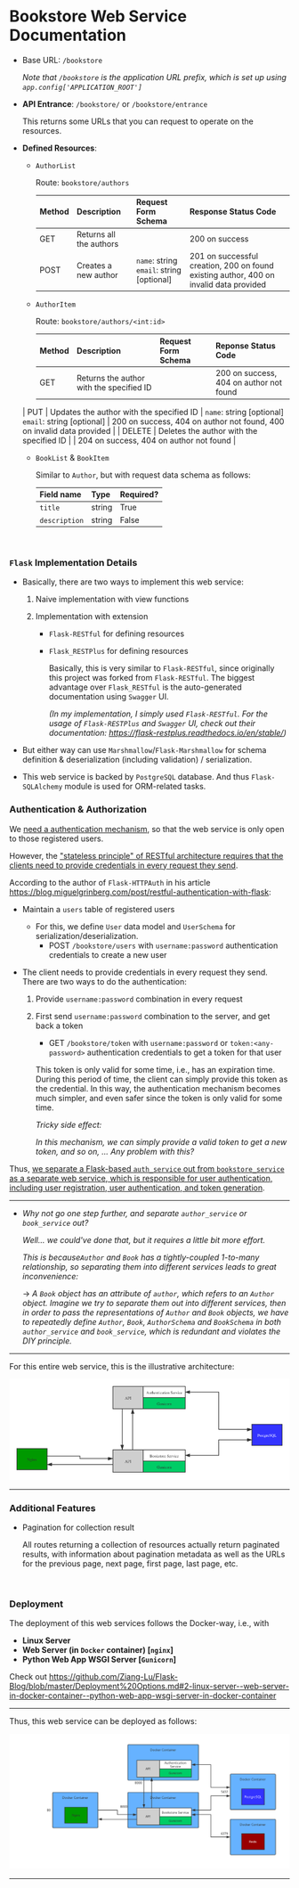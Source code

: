 # Bookstore Web Service Documentation

* Base URL: `/bookstore`

  *Note that `/bookstore` is the application URL prefix, which is set up using `app.config['APPLICATION_ROOT']`*

* **API Entrance**: `/bookstore/` or `/bookstore/entrance`

  This returns some URLs that you can request to operate on the resources.

* **Defined Resources**:

  * `AuthorList`

    Route: `bookstore/authors`

    | Method | Description             | Request Form Schema                          | Response Status Code                                         |
    | ------ | ----------------------- | -------------------------------------------- | ------------------------------------------------------------ |
    | GET    | Returns all the authors |                                              | 200 on success                                               |
    | POST   | Creates a new author    | `name`: string<br>`email`: string [optional] | 201 on successful creation, 200 on found existing author, 400 on invalid data provided |

  * `AuthorItem`

    Route: `bookstore/authors/<int:id>`
  
    | Method | Description                              | Request Form Schema                                     | Reponse Status Code                                          |
    | ------ | ---------------------------------------- | ------------------------------------------------------- | ------------------------------------------------------------ |
    | GET    | Returns the author with the specified ID |                                                         | 200 on success, 404 on author not found                      |
  | PUT    | Updates the author with the specified ID | `name`: string [optional]<br>`email`: string [optional] | 200 on success, 404 on author not found, 400 on invalid data provided |
  | DELETE | Deletes the author with the specified ID |                                                         | 204 on success, 404 on author not found                      |
  
  * `BookList` & `BookItem`

    Similar to `Author`, but with request data schema as follows:
  
    | Field name    | Type   | Required? |
    | ------------- | ------ | --------- |
    | `title`       | string | True      |
    | `description` | string | False     |

<br>

### `Flask` Implementation Details

* Basically, there are two ways to implement this web service:

  1. Naive implementation with view functions

  2. Implementation with extension

     * `Flask-RESTful` for defining resources

     * `Flask_RESTPlus` for defining resources

       Basically, this is very similar to `Flask-RESTful`, since originally this project was forked from `Flask-RESTful`. The biggest advantage over `Flask_RESTful` is the auto-generated documentation using `Swagger` UI.

       *(In my implementation, I simply used `Flask-RESTful`. For the usage of `Flask-RESTPlus` and `Swagger` UI, check out their documentation: https://flask-restplus.readthedocs.io/en/stable/)*

* But either way can use `Marshmallow`/`Flask-Marshmallow` for schema definition & deserialization (including validation) / serialization.

* This web service is backed by `PostgreSQL` database. And thus `Flask-SQLAlchemy` module is used for ORM-related tasks.



### Authentication & Authorization

We <u>need a authentication mechanism</u>, so that the web service is only open to those registered users.

However, the <u>"stateless principle" of RESTful architecture requires that the clients need to provide credentials in every request they send</u>.

According to the author of `Flask-HTTPAuth` in his article https://blog.miguelgrinberg.com/post/restful-authentication-with-flask:

* Maintain a `users` table of registered users

  * For this, we define `User` data model and `UserSchema` for serialization/deserialization.
    * POST `/bookstore/users` with `username:password` authentication credentials to create a new user

* The client needs to provide credentials in every request they send. There are two ways to do the authentication:

  1. Provide `username:password` combination in every request

  2. First send `username:password` combination to the server, and get back a token

     * GET `/bookstore/token` with `username:password` or `token:<any-password>` authentication credentials to get a token for that user

     This token is only valid for some time, i.e., has an expiration time. During this period of time, the client can simply provide this token as the credential. In this way, the authentication mechanism becomes much simpler, and even safer since the token is only valid for some time.

     *Tricky side effect:*

     *In this mechanism, we can simply provide a valid token to get a new token, and so on, ... Any problem with this?*

Thus, <u>we separate a Flask-based `auth_service` out from `bookstore_service` as a separate web service, which is responsible for user authentication, including user registration, user authentication, and token generation</u>.

***

* *Why not go one step further, and separate `author_service` or `book_service` out?*

  *Well... we could've done that, but it requires a little bit more effort.*

  *This is because`Author` and `Book` has a tightly-coupled 1-to-many relationship, so separating them into different services leads to great inconvenience:*

  -> *A `Book` object has an attribute of `author`, which refers to an `Author` object. Imagine we try to separate them out into different services, then in order to pass the representations of `Author` and `Book` objects, we have to repeatedly define `Author`, `Book`, `AuthorSchema` and `BookSchema` in both `author_service` and `book_service`, which is redundant and violates the DIY principle.*

***

For this entire web service, this is the illustrative architecture:

<img src="https://github.com/Ziang-Lu/RESTful-with-Flask/blob/master/my_bookstore/Bookstore%20Web%20Service%20RESTful%20Architecture%20&%20API.png?raw=true">

***



### Additional Features

* Pagination for collection result

  All routes returning a collection of resources actually return paginated results, with information about pagination metadata as well as the URLs for the previous page, next page, first page, last page, etc.

<br>

### Deployment

The deployment of this web services follows the Docker-way, i.e., with

* **Linux Server**
* **Web Server (in `Docker` container) [`nginx`]**
* **Python Web App WSGI Server [`Gunicorn`]**

Check out https://github.com/Ziang-Lu/Flask-Blog/blob/master/Deployment%20Options.md#2-linux-server--web-server-in-docker-container--python-web-app-wsgi-server-in-docker-container

***

Thus, this web service can be deployed as follows:

<img src="https://github.com/Ziang-Lu/RESTful-with-Flask/blob/master/my_bookstore/Bookstore%20Web%20Service%20Deployment.png?raw=true">

***

